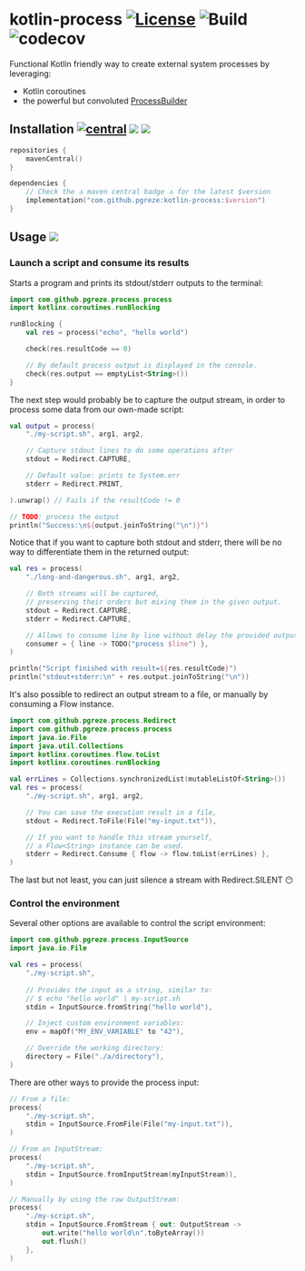 # kotlin-process [![License](https://img.shields.io/badge/License-Apache%202.0-blue.svg)](https://opensource.org/licenses/Apache-2.0) ![Build](https://github.com/pgreze/kotlin-process/workflows/Build/badge.svg?branch=master) ![codecov](https://codecov.io/gh/pgreze/kotlin-process/branch/master/graph/badge.svg)

Functional Kotlin friendly way to create external system processes by leveraging:
- Kotlin coroutines
- the powerful but convoluted [ProcessBuilder](https://docs.oracle.com/javase/7/docs/api/java/lang/ProcessBuilder.html)

## Installation  [![central](https://maven-badges.herokuapp.com/maven-central/com.github.pgreze/kotlin-process/badge.svg?style={style})](https://search.maven.org/artifact/com.github.pgreze/kotlin-process) [![](https://img.shields.io/badge/Java-11-blue)](https://adoptopenjdk.net/) [![](https://img.shields.io/badge/Kotlin-1.4.30-blue)](https://kotlinlang.org/)

```kotlin
repositories {
    mavenCentral()
}

dependencies {
    // Check the 🔝 maven central badge 🔝 for the latest $version
    implementation("com.github.pgreze:kotlin-process:$version")
}
```

## Usage [![](https://img.shields.io/badge/dokka-read-blue)](https://kotlin-process.netlify.app/)

### Launch a script and consume its results

Starts a program and prints its stdout/stderr outputs to the terminal:

```kotlin
import com.github.pgreze.process.process
import kotlinx.coroutines.runBlocking

runBlocking {
    val res = process("echo", "hello world")

    check(res.resultCode == 0)

    // By default process output is displayed in the console.
    check(res.output == emptyList<String>())
}
```

The next step would probably be to capture the output stream,
in order to process some data from our own-made script:

```kotlin
val output = process(
    "./my-script.sh", arg1, arg2,

    // Capture stdout lines to do some operations after
    stdout = Redirect.CAPTURE,

    // Default value: prints to System.err
    stderr = Redirect.PRINT,

).unwrap() // Fails if the resultCode != 0

// TODO: process the output
println("Success:\n${output.joinToString("\n")}")
```

Notice that if you want to capture both stdout and stderr,
there will be no way to differentiate them in the returned output:

```kotlin
val res = process(
    "./long-and-dangerous.sh", arg1, arg2,

    // Both streams will be captured,
    // preserving their orders but mixing them in the given output.
    stdout = Redirect.CAPTURE,
    stderr = Redirect.CAPTURE,

    // Allows to consume line by line without delay the provided output.
    consumer = { line -> TODO("process $line") },
)

println("Script finished with result=${res.resultCode}")
println("stdout+stderr:\n" + res.output.joinToString("\n"))
```

It's also possible to redirect an output stream to a file,
or manually by consuming a Flow<String> instance.

```kotlin
import com.github.pgreze.process.Redirect
import com.github.pgreze.process.process
import java.io.File
import java.util.Collections
import kotlinx.coroutines.flow.toList
import kotlinx.coroutines.runBlocking

val errLines = Collections.synchronizedList(mutableListOf<String>())
val res = process(
    "./my-script.sh", arg1, arg2,

    // You can save the execution result in a file,
    stdout = Redirect.ToFile(File("my-input.txt")),

    // If you want to handle this stream yourself,
    // a Flow<String> instance can be used.
    stderr = Redirect.Consume { flow -> flow.toList(errLines) },
)
```

The last but not least, you can just silence a stream with Redirect.SILENT 😶

### Control the environment

Several other options are available to control the script environment:

```kotlin
import com.github.pgreze.process.InputSource
import java.io.File

val res = process(
    "./my-script.sh",
    
    // Provides the input as a string, similar to:
    // $ echo "hello world" | my-script.sh
    stdin = InputSource.fromString("hello world"),

    // Inject custom environment variables:
    env = mapOf("MY_ENV_VARIABLE" to "42"),

    // Override the working directory:
    directory = File("./a/directory"),
)
```

There are other ways to provide the process input:

```kotlin
// From a file:
process(
    "./my-script.sh",
    stdin = InputSource.FromFile(File("my-input.txt")),
)

// From an InputStream:
process(
    "./my-script.sh",
    stdin = InputSource.fromInputStream(myInputStream)),
)

// Manually by using the raw OutputStream:
process(
    "./my-script.sh",
    stdin = InputSource.FromStream { out: OutputStream ->
        out.write("hello world\n".toByteArray())
        out.flush()
    },
)
```
